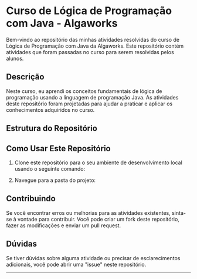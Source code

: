 # Curso de Lógica de Programação com Java - Algaworks

Bem-vindo ao repositório das minhas atividades resolvidas do curso de Lógica de Programação com Java da Algaworks. Este repositório contém atividades que foram passadas no curso para serem resolvidas pelos alunos.

## Descrição

Neste curso, eu aprendi os conceitos fundamentais de lógica de programação usando a linguagem de programação Java. As atividades deste repositório foram projetadas para ajudar a praticar e aplicar os conhecimentos adquiridos no curso.

## Estrutura do Repositório

## Como Usar Este Repositório

1. Clone este repositório para o seu ambiente de desenvolvimento local usando o seguinte comando:

2. Navegue para a pasta do projeto:

## Contribuindo

Se você encontrar erros ou melhorias para as atividades existentes, sinta-se à vontade para contribuir. Você pode criar um fork deste repositório, fazer as modificações e enviar um pull request.

## Dúvidas

Se tiver dúvidas sobre alguma atividade ou precisar de esclarecimentos adicionais, você pode abrir uma "issue" neste repositório. 

---
